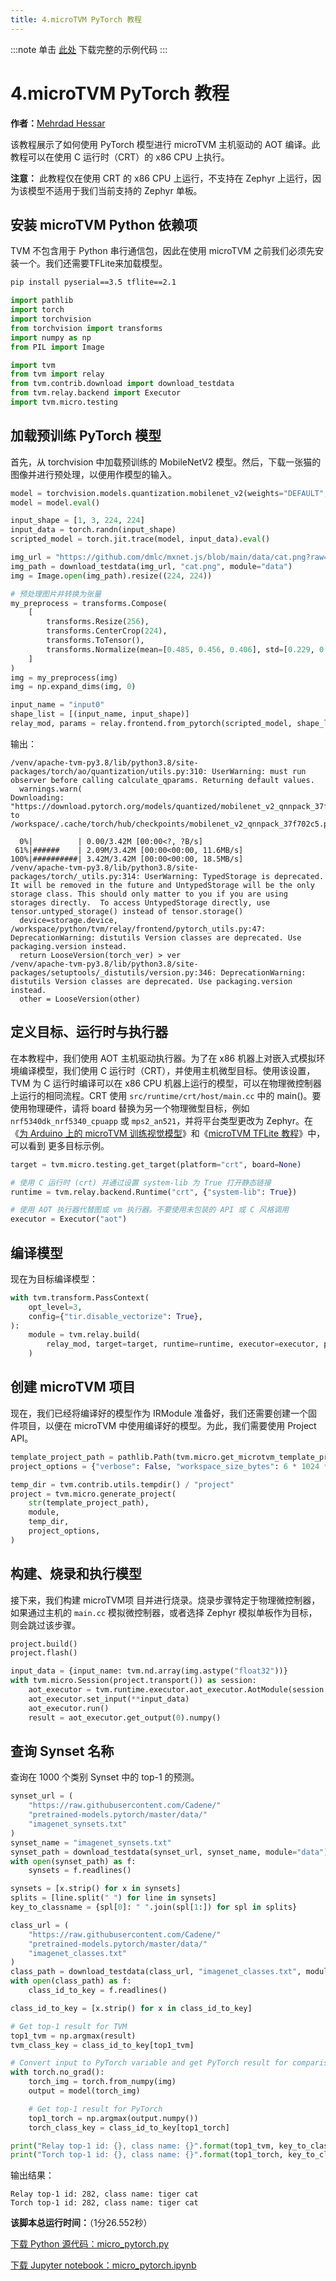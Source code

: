 ```yaml
---
title: 4.microTVM PyTorch 教程
---
```


:::note
单击 [此处](https://tvm.apache.org/docs/v0.13.0/how_to/work_with_microtvm/micro_pytorch.html#sphx-glr-download-how-to-work-with-microtvm-micro-pytorch-py) 下载完整的示例代码
:::

# 4.microTVM PyTorch 教程
**作者：**[Mehrdad Hessar](https://github.com/mehrdadh)

该教程展示了如何使用 PyTorch 模型进行 microTVM 主机驱动的 AOT 编译。此教程可以在使用 C 运行时（CRT）的 x86 CPU 上执行。

**注意：** 此教程仅在使用 CRT 的 x86 CPU 上运行，不支持在 Zephyr 上运行，因为该模型不适用于我们当前支持的 Zephyr 单板。

## 安装 microTVM Python 依赖项
TVM 不包含用于 Python 串行通信包，因此在使用 microTVM 之前我们必须先安装一个。我们还需要TFLite来加载模型。

```bash
pip install pyserial==3.5 tflite==2.1
```

```python
import pathlib
import torch
import torchvision
from torchvision import transforms
import numpy as np
from PIL import Image

import tvm
from tvm import relay
from tvm.contrib.download import download_testdata
from tvm.relay.backend import Executor
import tvm.micro.testing

```

## 加载预训练 PyTorch 模型
首先，从 torchvision 中加载预训练的 MobileNetV2 模型。然后，下载一张猫的图像并进行预处理，以便用作模型的输入。

```python
model = torchvision.models.quantization.mobilenet_v2(weights="DEFAULT", quantize=True)
model = model.eval()

input_shape = [1, 3, 224, 224]
input_data = torch.randn(input_shape)
scripted_model = torch.jit.trace(model, input_data).eval()

img_url = "https://github.com/dmlc/mxnet.js/blob/main/data/cat.png?raw=true"
img_path = download_testdata(img_url, "cat.png", module="data")
img = Image.open(img_path).resize((224, 224))

# 预处理图片并转换为张量
my_preprocess = transforms.Compose(
    [
        transforms.Resize(256),
        transforms.CenterCrop(224),
        transforms.ToTensor(),
        transforms.Normalize(mean=[0.485, 0.456, 0.406], std=[0.229, 0.224, 0.225]),
    ]
)
img = my_preprocess(img)
img = np.expand_dims(img, 0)

input_name = "input0"
shape_list = [(input_name, input_shape)]
relay_mod, params = relay.frontend.from_pytorch(scripted_model, shape_list)

```

输出：

```
/venv/apache-tvm-py3.8/lib/python3.8/site-packages/torch/ao/quantization/utils.py:310: UserWarning: must run observer before calling calculate_qparams. Returning default values.
  warnings.warn(
Downloading: "https://download.pytorch.org/models/quantized/mobilenet_v2_qnnpack_37f702c5.pth" to /workspace/.cache/torch/hub/checkpoints/mobilenet_v2_qnnpack_37f702c5.pth

  0%|          | 0.00/3.42M [00:00<?, ?B/s]
 61%|######    | 2.09M/3.42M [00:00<00:00, 11.6MB/s]
100%|##########| 3.42M/3.42M [00:00<00:00, 18.5MB/s]
/venv/apache-tvm-py3.8/lib/python3.8/site-packages/torch/_utils.py:314: UserWarning: TypedStorage is deprecated. It will be removed in the future and UntypedStorage will be the only storage class. This should only matter to you if you are using storages directly.  To access UntypedStorage directly, use tensor.untyped_storage() instead of tensor.storage()
  device=storage.device,
/workspace/python/tvm/relay/frontend/pytorch_utils.py:47: DeprecationWarning: distutils Version classes are deprecated. Use packaging.version instead.
  return LooseVersion(torch_ver) > ver
/venv/apache-tvm-py3.8/lib/python3.8/site-packages/setuptools/_distutils/version.py:346: DeprecationWarning: distutils Version classes are deprecated. Use packaging.version instead.
  other = LooseVersion(other)

```

## 定义目标、运行时与执行器
在本教程中，我们使用 AOT 主机驱动执行器。为了在 x86 机器上对嵌入式模拟环境编译模型，我们使用 C 运行时（CRT），并使用主机微型目标。使用该设置，TVM 为 C 运行时编译可以在 x86 CPU 机器上运行的模型，可以在物理微控制器上运行的相同流程。CRT 使用 `src/runtime/crt/host/main.cc` 中的 main()。要使用物理硬件，请将 board 替换为另一个物理微型目标，例如 `nrf5340dk_nrf5340_cpuapp` 或 `mps2_an521`，并将平台类型更改为 Zephyr。在《[为 Arduino 上的 microTVM 训练视觉模型](https://tvm.apache.org/docs/v0.13.0/how_to/work_with_microtvm/micro_train.html#tutorial-micro-train-arduino)》和《[microTVM TFLite 教程](https://tvm.apache.org/docs/v0.13.0/how_to/work_with_microtvm/micro_tflite.html#tutorial-micro-tflite)》中，可以看到 更多目标示例。

```python
target = tvm.micro.testing.get_target(platform="crt", board=None)

# 使用 C 运行时 (crt) 并通过设置 system-lib 为 True 打开静态链接
runtime = tvm.relay.backend.Runtime("crt", {"system-lib": True})

# 使用 AOT 执行器代替图或 vm 执行器。不要使用未包装的 API 或 C 风格调用
executor = Executor("aot")

```

## 编译模型
现在为目标编译模型：

```python
with tvm.transform.PassContext(
    opt_level=3,
    config={"tir.disable_vectorize": True},
):
    module = tvm.relay.build(
        relay_mod, target=target, runtime=runtime, executor=executor, params=params
    )

```

## 创建 microTVM 项目
现在，我们已经将编译好的模型作为 IRModule 准备好，我们还需要创建一个固件项目，以便在 microTVM 中使用编译好的模型。为此，我们需要使用 Project API。

```python
template_project_path = pathlib.Path(tvm.micro.get_microtvm_template_projects("crt"))
project_options = {"verbose": False, "workspace_size_bytes": 6 * 1024 * 1024}

temp_dir = tvm.contrib.utils.tempdir() / "project"
project = tvm.micro.generate_project(
    str(template_project_path),
    module,
    temp_dir,
    project_options,
)
```

## 构建、烧录和执行模型
接下来，我们构建 microTVM项 目并进行烧录。烧录步骤特定于物理微控制器，如果通过主机的  `main.cc` 模拟微控制器，或者选择 Zephyr 模拟单板作为目标，则会跳过该步骤。

```python
project.build()
project.flash()

input_data = {input_name: tvm.nd.array(img.astype("float32"))}
with tvm.micro.Session(project.transport()) as session:
    aot_executor = tvm.runtime.executor.aot_executor.AotModule(session.create_aot_executor())
    aot_executor.set_input(**input_data)
    aot_executor.run()
    result = aot_executor.get_output(0).numpy()
```

## 查询 Synset 名称
查询在 1000 个类别 Synset 中的 top-1 的预测。

```python
synset_url = (
    "https://raw.githubusercontent.com/Cadene/"
    "pretrained-models.pytorch/master/data/"
    "imagenet_synsets.txt"
)
synset_name = "imagenet_synsets.txt"
synset_path = download_testdata(synset_url, synset_name, module="data")
with open(synset_path) as f:
    synsets = f.readlines()

synsets = [x.strip() for x in synsets]
splits = [line.split(" ") for line in synsets]
key_to_classname = {spl[0]: " ".join(spl[1:]) for spl in splits}

class_url = (
    "https://raw.githubusercontent.com/Cadene/"
    "pretrained-models.pytorch/master/data/"
    "imagenet_classes.txt"
)
class_path = download_testdata(class_url, "imagenet_classes.txt", module="data")
with open(class_path) as f:
    class_id_to_key = f.readlines()

class_id_to_key = [x.strip() for x in class_id_to_key]

# Get top-1 result for TVM
top1_tvm = np.argmax(result)
tvm_class_key = class_id_to_key[top1_tvm]

# Convert input to PyTorch variable and get PyTorch result for comparison
with torch.no_grad():
    torch_img = torch.from_numpy(img)
    output = model(torch_img)

    # Get top-1 result for PyTorch
    top1_torch = np.argmax(output.numpy())
    torch_class_key = class_id_to_key[top1_torch]

print("Relay top-1 id: {}, class name: {}".format(top1_tvm, key_to_classname[tvm_class_key]))
print("Torch top-1 id: {}, class name: {}".format(top1_torch, key_to_classname[torch_class_key]))

```

输出结果：

```
Relay top-1 id: 282, class name: tiger cat
Torch top-1 id: 282, class name: tiger cat
```

**该脚本总运行时间：**（1分26.552秒）

[下载 Python 源代码：micro_pytorch.py](https://tvm.apache.org/docs/v0.13.0/_downloads/12b9ecc04c41abaa12022061771821d1/micro_pytorch.py)

[下载 Jupyter notebook：micro_pytorch.ipynb](https://tvm.apache.org/docs/v0.13.0/_downloads/09df7d9b9c90a2a1bdd570520693fd9f/micro_pytorch.ipynb)
